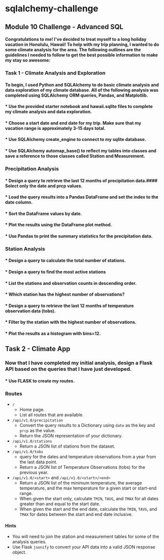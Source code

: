 # sqlalchemy-challenge

## Module 10 Challenge - Advanced SQL

#### Congratulations to me! I've decided to treat myself to a long holiday vacation in Honolulu, Hawaii! To help with my trip planning, I wanted to do some climate analysis for the area. The following outlines are the guidelines I needed to follow to get the best possible information to make my stay so awesome:

### Task 1 - Climate Analysis and Exploration
#### To begin, I used Python and SQLAlchemy to do basic climate analysis and data exploration of my climate database. All of the following analysis was completed using SQLAlchemy ORM queries, Pandas, and Matplotlib.

#### * Use the provided starter notebook and hawaii.sqlite files to complete my climate analysis and data exploration.
#### * Choose a start date and end date for my trip. Make sure that my vacation range is approximately 3-15 days total.
#### * Use SQLAlchemy create_engine to connect to my sqlite database.
#### * Use SQLAlchemy automap_base() to reflect my tables into classes and save a reference to those classes called Station and Measurement.

### Precipitation Analysis
#### * Design a query to retrieve the last 12 months of precipitation data.#### Select only the date and prcp values.
#### * Load the query results into a Pandas DataFrame and set the index to the date column.
#### * Sort the DataFrame values by date.
#### * Plot the results using the DataFrame plot method.
#### * Use Pandas to print the summary statistics for the precipitation data.

### Station Analysis
#### * Design a query to calculate the total number of stations.
#### * Design a query to find the most active stations                                                                  
#### * List the stations and observation counts in descending order.
#### * Which station has the highest number of observations?
#### * Design a query to retrieve the last 12 months of temperature observation data (tobs).
#### * Filter by the station with the highest number of observations.
#### * Plot the results as a histogram with bins=12.

## Task 2 - Climate App
### Now that I have completed my initial analysis, design a Flask API based on the queries that I have just developed.
#### * Use FLASK to create my routes.

### Routes

* `/`
  * Home page.
  * List all routes that are available.
* `/api/v1.0/precipitation`
  * Convert the query results to a Dictionary using `date` as the key and `prcp` as the value.
  * Return the JSON representation of your dictionary.
* `/api/v1.0/stations`
  * Return a JSON list of stations from the dataset.
* `/api/v1.0/tobs`
  * query for the dates and temperature observations from a year from the last data point.
  * Return a JSON list of Temperature Observations (tobs) for the previous year.
* `/api/v1.0/<start>` and `/api/v1.0/<start>/<end>`
  * Return a JSON list of the minimum temperature, the average temperature, and the max temperature for a given start or start-end range.
  * When given the start only, calculate `TMIN`, `TAVG`, and `TMAX` for all dates greater than and equal to the start date.
  * When given the start and the end date, calculate the `TMIN`, `TAVG`, and `TMAX` for dates between the start and end date inclusive.
#### Hints
* You will need to join the station and measurement tables for some of the analysis queries.
* Use Flask `jsonify` to convert your API data into a valid JSON response object.





